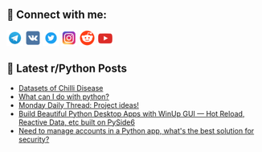 ## 🔎 Connect with me:
[<img src="https://github.com/bullbesh/bullbesh/blob/main/images/Telegram.png" width="32" height="32" />](https://t.me/bullbesh)
[<img src="https://github.com/bullbesh/bullbesh/blob/main/images/VK.png" width="32" height="32" />](https://vk.com/bullbesh)
[<img src="https://github.com/bullbesh/bullbesh/blob/main/images/Twitter.png" width="32" height="32" />](https://twitter.com/bullbesh1)
[<img src="https://github.com/bullbesh/bullbesh/blob/main/images/Instagram.png" width="32" height="32" />](https://www.instagram.com/bullbesh)
[<img src="https://github.com/bullbesh/bullbesh/blob/main/images/Reddit.png" width="32" height="32" />](https://www.reddit.com/user/bullbesh)
[<img src="https://github.com/bullbesh/bullbesh/blob/main/images/YouTube.png" width="32" height="32" />](https://www.youtube.com/channel/UCtfjRs6uzgq5mfm8S06WTcg)

## 📕 Latest r/Python Posts
<!-- BLOG-POST-LIST:START -->
- [Datasets of Chilli Disease](https://www.reddit.com/r/Python/comments/1lo104z/datasets_of_chilli_disease/)
- [What can I do with python?](https://www.reddit.com/r/Python/comments/1lo0a3r/what_can_i_do_with_python/)
- [Monday Daily Thread: Project ideas!](https://www.reddit.com/r/Python/comments/1lntgli/monday_daily_thread_project_ideas/)
- [Build Beautiful Python Desktop Apps with WinUp GUI — Hot Reload, Reactive Data, etc built on PySide6](https://www.reddit.com/r/Python/comments/1lnnwzz/build_beautiful_python_desktop_apps_with_winup/)
- [Need to manage accounts in a Python app, what&#39;s the best solution for security?](https://www.reddit.com/r/Python/comments/1lnnrjj/need_to_manage_accounts_in_a_python_app_whats_the/)
<!-- BLOG-POST-LIST:END -->
